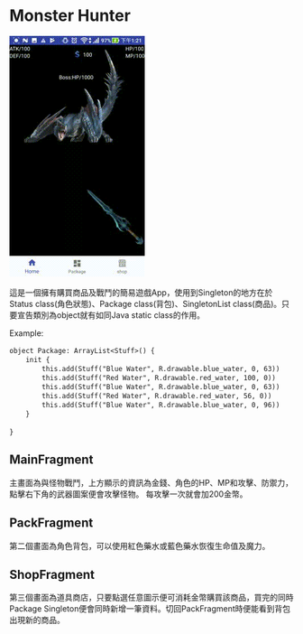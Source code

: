 # Monster Hunter
![image](https://github.com/goodideas-studio/design-patterns/blob/master/Singleton/MonsterHunter/gif_20180228_132916.gif)

這是一個擁有購買商品及戰鬥的簡易遊戲App，使用到Singleton的地方在於Status class(角色狀態)、Package class(背包)、SingletonList class(商品)。只要宣告類別為object就有如同Java static class的作用。

Example:

```
object Package: ArrayList<Stuff>() {
    init {
        this.add(Stuff("Blue Water", R.drawable.blue_water, 0, 63))
        this.add(Stuff("Red Water", R.drawable.red_water, 100, 0))
        this.add(Stuff("Blue Water", R.drawable.blue_water, 0, 63))
        this.add(Stuff("Red Water", R.drawable.red_water, 56, 0))
        this.add(Stuff("Blue Water", R.drawable.blue_water, 0, 96))
    }

}
```

## MainFragment 
主畫面為與怪物戰鬥，上方顯示的資訊為金錢、角色的HP、MP和攻擊、防禦力，點擊右下角的武器圖案便會攻擊怪物。
每攻擊一次就會加200金幣。

## PackFragment
第二個畫面為角色背包，可以使用紅色藥水或藍色藥水恢復生命值及魔力。

## ShopFragment
第三個畫面為道具商店，只要點選任意圖示便可消耗金幣購買該商品，買完的同時Package Singleton便會同時新增一筆資料。切回PackFragment時便能看到背包出現新的商品。
